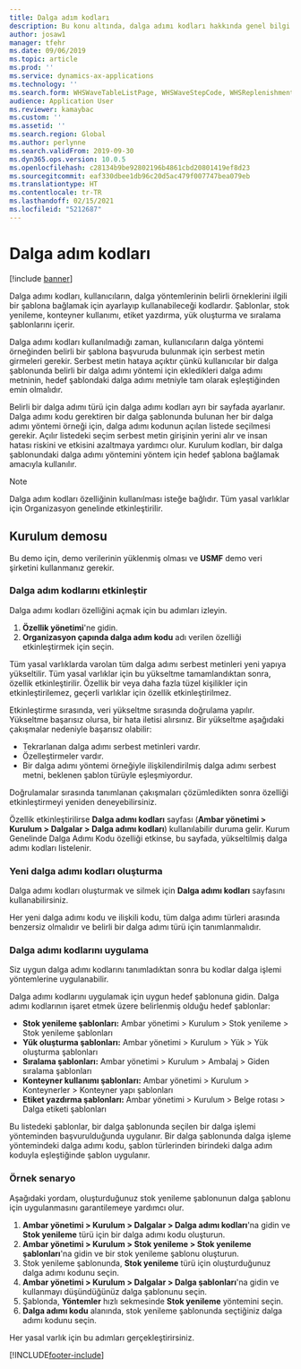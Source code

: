```yaml
---
title: Dalga adım kodları
description: Bu konu altında, dalga adımı kodları hakkında genel bilgi ve bu kodların nasıl kullanıldığı açıklanmaktadır.
author: josaw1
manager: tfehr
ms.date: 09/06/2019
ms.topic: article
ms.prod: ''
ms.service: dynamics-ax-applications
ms.technology: ''
ms.search.form: WHSWaveTableListPage, WHSWaveStepCode, WHSReplenishmentTemplates, WHSWaveTemplateTable
audience: Application User
ms.reviewer: kamaybac
ms.custom: ''
ms.assetid: ''
ms.search.region: Global
ms.author: perlynne
ms.search.validFrom: 2019-09-30
ms.dyn365.ops.version: 10.0.5
ms.openlocfilehash: c28134b9be92802196b4861cbd20801419ef8d23
ms.sourcegitcommit: eaf330dbee1db96c20d5ac479f007747bea079eb
ms.translationtype: HT
ms.contentlocale: tr-TR
ms.lasthandoff: 02/15/2021
ms.locfileid: "5212687"
---
```

# <a name="wave-step-codes"></a>Dalga adım kodları

[!include [banner](../includes/banner.md)]

Dalga adımı kodları, kullanıcıların, dalga yöntemlerinin belirli örneklerini ilgili bir şablona bağlamak için ayarlayıp kullanabileceği kodlardır. Şablonlar, stok yenileme, konteyner kullanımı, etiket yazdırma, yük oluşturma ve sıralama şablonlarını içerir.

Dalga adımı kodları kullanılmadığı zaman, kullanıcıların dalga yöntemi örneğinden belirli bir şablona başvuruda bulunmak için serbest metin girmeleri gerekir. Serbest metin hataya açıktır çünkü kullanıcılar bir dalga şablonunda belirli bir dalga adımı yöntemi için ekledikleri dalga adımı metninin, hedef şablondaki dalga adımı metniyle tam olarak eşleştiğinden emin olmalıdır.

Belirli bir dalga adımı türü için dalga adımı kodları ayrı bir sayfada ayarlanır. Dalga adımı kodu gerektiren bir dalga şablonunda bulunan her bir dalga adımı yöntemi örneği için, dalga adımı kodunun açılan listede seçilmesi gerekir. Açılır listedeki seçim serbest metin girişinin yerini alır ve insan hatası riskini ve etkisini azaltmaya yardımcı olur. Kurulum kodları, bir dalga şablonundaki dalga adımı yöntemini yöntem için hedef şablona bağlamak amacıyla kullanılır.

> [!NOTE]
> Dalga adım kodları özelliğinin kullanılması isteğe bağlıdır. Tüm yasal varlıklar için Organizasyon genelinde etkinleştirilir.

## <a name="setup-demo"></a>Kurulum demosu 

Bu demo için, demo verilerinin yüklenmiş olması ve **USMF** demo veri şirketini kullanmanız gerekir.

### <a name="enable-wave-step-codes"></a>Dalga adım kodlarını etkinleştir

Dalga adımı kodları özelliğini açmak için bu adımları izleyin.

1. **Özellik yönetimi**'ne gidin.
2. **Organizasyon çapında dalga adım kodu** adı verilen özelliği etkinleştirmek için seçin.

Tüm yasal varlıklarda varolan tüm dalga adımı serbest metinleri yeni yapıya yükseltilir. Tüm yasal varlıklar için bu yükseltme tamamlandıktan sonra, özellik etkinleştirilir. Özellik bir veya daha fazla tüzel kişilikler için etkinleştirilemez, geçerli varlıklar için özellik etkinleştirilmez.

Etkinleştirme sırasında, veri yükseltme sırasında doğrulama yapılır. Yükseltme başarısız olursa, bir hata iletisi alırsınız. Bir yükseltme aşağıdaki çakışmalar nedeniyle başarısız olabilir:

- Tekrarlanan dalga adımı serbest metinleri vardır.
- Özelleştirmeler vardır.
- Bir dalga adımı yöntemi örneğiyle ilişkilendirilmiş dalga adımı serbest metni, beklenen şablon türüyle eşleşmiyordur.

Doğrulamalar sırasında tanımlanan çakışmaları çözümledikten sonra özelliği etkinleştirmeyi yeniden deneyebilirsiniz.

Özellik etkinleştirilirse **Dalga adımı kodları** sayfası (**Ambar yönetimi \> Kurulum \> Dalgalar \> Dalga adımı kodları**) kullanılabilir duruma gelir. Kurum Genelinde Dalga Adımı Kodu özelliği etkinse, bu sayfada, yükseltilmiş dalga adımı kodları listelenir.

### <a name="create-new-wave-step-codes"></a>Yeni dalga adımı kodları oluşturma

Dalga adımı kodları oluşturmak ve silmek için **Dalga adımı kodları** sayfasını kullanabilirsiniz.

Her yeni dalga adımı kodu ve ilişkili kodu, tüm dalga adımı türleri arasında benzersiz olmalıdır ve belirli bir dalga adımı türü için tanımlanmalıdır.

### <a name="apply-wave-step-codes"></a>Dalga adımı kodlarını uygulama

Siz uygun dalga adımı kodlarını tanımladıktan sonra bu kodlar dalga işlemi yöntemlerine uygulanabilir.

Dalga adımı kodlarını uygulamak için uygun hedef şablonuna gidin. Dalga adımı kodlarının işaret etmek üzere belirlenmiş olduğu hedef şablonlar:

- **Stok yenileme şablonları:** Ambar yönetimi \> Kurulum \> Stok yenileme \> Stok yenileme şablonları
- **Yük oluşturma şablonları:** Ambar yönetimi \> Kurulum \> Yük \> Yük oluşturma şablonları
- **Sıralama şablonları:** Ambar yönetimi \> Kurulum \> Ambalaj \> Giden sıralama şablonları
- **Konteyner kullanımı şablonları:** Ambar yönetimi \> Kurulum \> Konteynerler \> Konteyner yapı şablonları
- **Etiket yazdırma şablonları:** Ambar yönetimi \> Kurulum \> Belge rotası \> Dalga etiketi şablonları

Bu listedeki şablonlar, bir dalga şablonunda seçilen bir dalga işlemi yönteminden başvurulduğunda uygulanır. Bir dalga şablonunda dalga işleme yöntemindeki dalga adımı kodu, şablon türlerinden birindeki dalga adım koduyla eşleştiğinde şablon uygulanır.

### <a name="sample-scenario"></a>Örnek senaryo

Aşağıdaki yordam, oluşturduğunuz stok yenileme şablonunun dalga şablonu için uygulanmasını garantilemeye yardımcı olur.

1. **Ambar yönetimi \> Kurulum \> Dalgalar \> Dalga adımı kodları**'na gidin ve **Stok yenileme** türü için bir dalga adımı kodu oluşturun.
2. **Ambar yönetimi \> Kurulum \> Stok yenileme \> Stok yenileme şablonları**'na gidin ve bir stok yenileme şablonu oluşturun.
3. Stok yenileme şablonunda, **Stok yenileme** türü için oluşturduğunuz dalga adımı kodunu seçin.
4. **Ambar yönetimi \> Kurulum \> Dalgalar \> Dalga şablonları**'na gidin ve kullanmayı düşündüğünüz dalga şablonunu seçin.
5. Şablonda, **Yöntemler** hızlı sekmesinde **Stok yenileme** yöntemini seçin.
6. **Dalga adımı kodu** alanında, stok yenileme şablonunda seçtiğiniz dalga adımı kodunu seçin.

Her yasal varlık için bu adımları gerçekleştirirsiniz.


[!INCLUDE[footer-include](../../includes/footer-banner.md)]